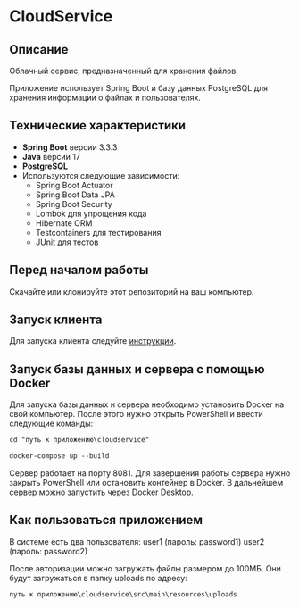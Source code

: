 # CloudService

## Описание

Облачный сервис, предназначенный для хранения файлов. 

Приложение использует Spring Boot и базу данных PostgreSQL для хранения информации о файлах и пользователях.

## Технические характеристики

- **Spring Boot** версии 3.3.3
- **Java** версии 17
- **PostgreSQL**
- Используются следующие зависимости:
    - Spring Boot Actuator
    - Spring Boot Data JPA
    - Spring Boot Security
    - Lombok для упрощения кода
    - Hibernate ORM
    - Testcontainers для тестирования
    - JUnit для тестов

## Перед началом работы

Скачайте или клонируйте этот репозиторий на ваш компьютер.

## Запуск клиента

Для запуска клиента следуйте [инструкции](https://github.com/netology-code/jd-homeworks/blob/master/diploma/cloudservice.md#:~:text=%D0%9E%D0%BF%D0%B8%D1%81%D0%B0%D0%BD%D0%B8%D0%B5%20%D0%B8%20%D0%B7%D0%B0%D0%BF%D1%83%D1%81%D0%BA%20FRONT).

## Запуск базы данных и сервера с помощью Docker

Для запуска базы данных и сервера необходимо установить Docker на свой компьютер.
После этого нужно открыть PowerShell и ввести следующие команды:
```md
cd "путь к приложению\cloudservice"

docker-compose up --build
```
Сервер работает на порту 8081.
Для завершения работы сервера нужно закрыть PowerShell или остановить контейнер в Docker.
В дальнейшем сервер можно запустить через Docker Desktop.

## Как пользоваться приложением

В системе есть два пользователя:
user1 (пароль: password1)
user2 (пароль: password2)

После авторизации можно загружать файлы размером до 100МБ. Они будут загружаться в папку uploads по адресу:
```md
путь к приложению\cloudservice\src\main\resources\uploads
```
